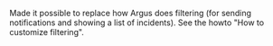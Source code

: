 Made it possible to replace how Argus does filtering (for sending notifications
and showing a list of incidents). See the howto "How to customize filtering".
